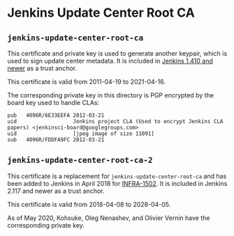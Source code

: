 # Jenkins Update Center Root CA

## `jenkins-update-center-root-ca`

This certificate and private key is used to generate another keypair, which is used to sign update center metadata.
It is included in [Jenkins 1.410 and newer][src] as a trust anchor.

This certificate is valid from 2011-04-19 to 2021-04-16.

The corresponding private key in this directory is PGP encrypted by the board key used to handle CLAs:

````
pub   4096R/6E33EEFA 2012-03-21
uid                  Jenkins project CLA (Used to encrypt Jenkins CLA papers) <jenkinsci-board@googlegroups.com>
uid                  [jpeg image of size 11091]
sub   4096R/FDDFA9FC 2012-03-21
````


## `jenkins-update-center-root-ca-2`

This certificate is a replacement for `jenkins-update-center-root-ca` and has been added to Jenkins in April 2018 for [INFRA-1502][INFRA-1502].
It is included in Jenkins 2.117 and newer as a trust anchor.

This certificate is valid from 2018-04-08 to 2028-04-05.

As of May 2020, Kohsuke, Oleg Nenashev, and Olivier Vernin have the corresponding private key.

[INFRA-1502]: https://issues.jenkins-ci.org/browse/INFRA-1502
[src]: https://github.com/jenkinsci/jenkins/blob/f5ac512bd4e6d3bf041672d179a97f8dfd900e8b/war/src/main/webapp/WEB-INF/update-center-rootCAs/jenkins-update-center-root-ca
